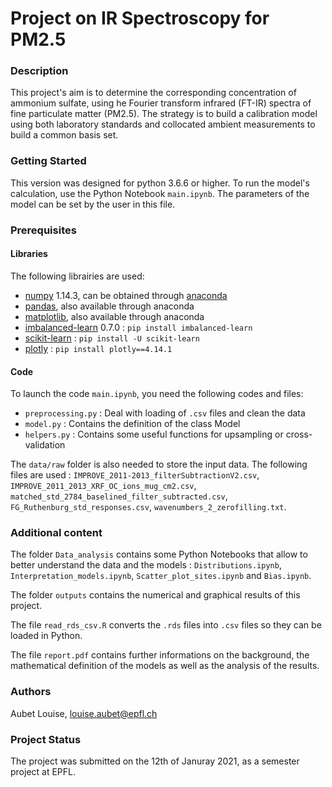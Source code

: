 # Project on IR Spectroscopy for PM2.5


### Description

This project's aim is to determine the corresponding concentration of ammonium sulfate, using he Fourier transform infrared (FT-IR) spectra of fine particulate matter (PM2.5). The strategy is to build a calibration model using both laboratory standards and collocated ambient measurements to build a common basis set.


### Getting Started

This version was designed for python 3.6.6 or higher. To run the model's calculation, use the Python Notebook `main.ipynb`. The parameters of the model can be set by the user in this file.


### Prerequisites

#### Libraries
The following librairies are used:
* [numpy](http://www.numpy.org/) 1.14.3, can be obtained through [anaconda](https://www.anaconda.com/download/)
* [pandas](https://pandas.pydata.org/), also available through anaconda
* [matplotlib](https://matplotlib.org/), also available through anaconda
* [imbalanced-learn](https://pypi.org/project/imbalanced-learn/) 0.7.0 : `pip install imbalanced-learn`
* [scikit-learn](https://scikit-learn.org/stable/index.html) : `pip install -U scikit-learn`
* [plotly](https://plotly.com/python/) : `pip install plotly==4.14.1`


#### Code

To launch the code `main.ipynb`, you need the following codes and files:
* `preprocessing.py` : Deal with loading of `.csv` files and clean the data
* `model.py` : Contains the definition of the class Model
* `helpers.py` : Contains some useful functions for upsampling or cross-validation

The `data/raw` folder is also needed to store the input data. The following files are used : `IMPROVE_2011-2013_filterSubtractionV2.csv`, `IMPROVE_2011_2013_XRF_OC_ions_mug_cm2.csv`, `matched_std_2784_baselined_filter_subtracted.csv`, `FG_Ruthenburg_std_responses.csv`, `wavenumbers_2_zerofilling.txt`.


### Additional content

The folder `Data_analysis` contains some Python Notebooks that allow to better understand the data and the models : `Distributions.ipynb`, `Interpretation_models.ipynb`, `Scatter_plot_sites.ipynb` and `Bias.ipynb`.

The folder `outputs` contains the numerical and graphical results of this project.

The file `read_rds_csv.R` converts the `.rds` files into `.csv` files so they can be loaded in Python. 

The file `report.pdf` contains further informations on the background, the mathematical definition of the models as well as the analysis of the results.


### Authors

Aubet Louise, louise.aubet@epfl.ch


### Project Status

The project was submitted on the 12th of Januray 2021, as a semester project at EPFL.